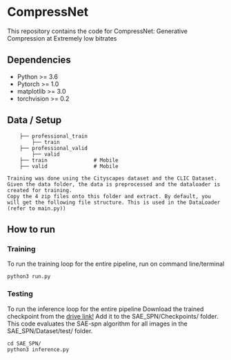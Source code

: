 # CompressNet

This repository contains the code for CompressNet: Generative Compression at Extremely low bitrates

## Dependencies

- Python >= 3.6
- Pytorch >= 1.0
- matplotlib >= 3.0
- torchvision >= 0.2
       

## Data / Setup                 
        ├── professional_train
            ├── train
        ├── professional_valid
            ├── valid
        ├── train               # Mobile
        ├── valid               # Mobile

    Training was done using the Cityscapes dataset and the CLIC Dataset. Given the data folder, the data is preprocessed and the dataloader is created for training.
    Copy the 4 zip files onto this folder and extract. By default, you will get the following file structure. This is used in the DataLoader (refer to main.py))

## How to run

### Training
To run the training loop for the entire pipeline, run on command line/terminal

```
python3 run.py 
```

### Testing
To run the inference loop for the entire pipeline
Download the trained checkpoint from the [drive link!](https://drive.google.com/open?id=1tu4REEriS4vkWcrqSxcGvjb9P0-Cl8n6)
Add it to the SAE_SPN/Checkpoints/ folder. This code evaluates the SAE-spn algorithm for all images in the SAE_SPN/Dataset/test/ folder.


```
cd SAE_SPN/
python3 inference.py
```
